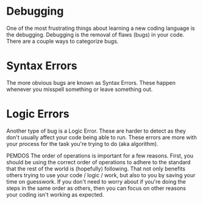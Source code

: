 # Debugging

One of the most frustrating things about learning a new coding language is the debugging. Debugging is the removal of flaws (bugs) in your code. There are a 
couple ways to categorize bugs. 
    
# Syntax Errors

The more obvious bugs are known as Syntax Errors. These happen whenever you misspell something or leave something out. 




# Logic Errors

Another type of bug is a Logic Error. These are harder to detect as they don't usually affect your code being able to run. These errors are more with your 
process for the task you're trying to do (aka algorithm). 
    
    
PEMDOS
    The order of operations is important for a few reasons. First, you should be using the correct order of operations to adhere to the standard that the rest
    of the world is (hopefully) following. That not only benefits others trying to use your code / logic / work, but also to you by saving your time on guesswork.
    If you don't need to worry about if you're doing the steps in the same order as others, then you can focus on other reasons your coding isn't working as expected.
    
   
